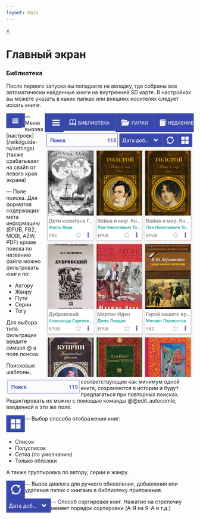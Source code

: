 ```yaml
---
layout: main
---
```

[<](/wiki/guide-ru)

# Главный экран 


### Библиотека

После первого запуска вы попадаете на вкладку, где собраны все автоматически найденные книги на внутренней SD карте. В настройках вы можете указать в каких папках или внешних носителях следует искать книги. 

<img src="Library.png" align="right" width="400"/>
<img src="1.png" align="left" width="50"/> — Меню вызова [настроек](/wiki/guide-ru/settings) (также срабатывает на свайп от левого края экрана) 

<img src="2.png" align="left" width="200"/> — Поле поиска. Для форматов содержащих мета информацию (EPUB, FB2, MOBI, AZW, PDF) кроме поиска по названию файла можно фильтровать книги по:

* Автору
* Жанру
* Пути
* Серии
* Тегу

Для выбора типа фильтрации введите символ @ в поле поиска.

Поисковые шаблоны, соответствующие как минимум одной книге, сохраняются в истории и будут предлагаться при повторных поисках. Редактировать их можно с помощью команды @@edit_autocomle, введенной в это же поле.

<img src="3.png" align="left" width="50"/> — Выбор способа отображения книг:

<br/>

* Список
* Полусписок
* Сетка (по умолчанию)
* Только обложки


А также группировка по автору, серии и жанру.

<img src="4.png" align="left" width="50"/> — Вызов диалога для ручного обновления, добавления или удаления папок с книгами в библиотеку приложения.

<img src="5.png" align="left" width="120"/> — Способ сортировки книг. Нажатие на стрелочку меняет порядок сортировки (A-Я на Я-A и т.д.)
